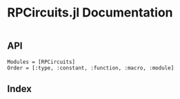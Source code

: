 # RPCircuits.jl Documentation

```@contents
```

## API

```@autodocs
Modules = [RPCircuits]
Order = [:type, :constant, :function, :macro, :module]
```

## Index

```@index
```

